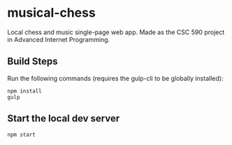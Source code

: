 # musical-chess
Local chess and music single-page web app. Made as the CSC 590 project in Advanced Internet Programming.

## Build Steps
Run the following commands (requires the gulp-cli to be globally installed):

```
npm install
gulp
```

## Start the local dev server
```
npm start
```
